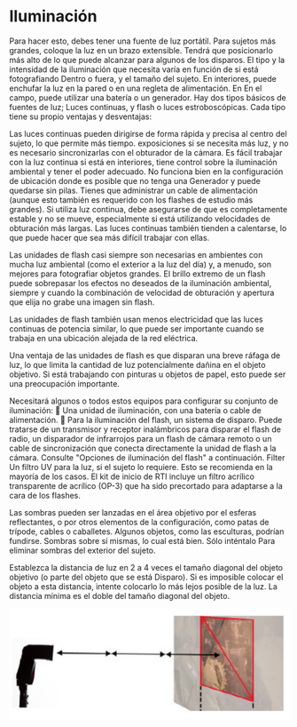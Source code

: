 # Iluminación

Para hacer esto, debes tener una fuente de luz portátil. Para sujetos más grandes, coloque la luz en un brazo extensible. Tendrá que posicionarlo más alto de lo que puede alcanzar para algunos de los disparos. El tipo y la intensidad de la iluminación que necesita varía en función de si está fotografiando Dentro o fuera, y el tamaño del sujeto. En interiores, puede enchufar la luz en la pared o en una regleta de alimentación. En En el campo, puede utilizar una batería o un generador. Hay dos tipos básicos de fuentes de luz; Luces continuas, y flash o luces estroboscópicas. Cada tipo tiene su propio ventajas y desventajas:

Las luces continuas pueden dirigirse de forma rápida y precisa al centro del sujeto, lo que permite más tiempo. exposiciones si se necesita más luz, y no es necesario sincronizarlas con el obturador de la cámara. Es fácil trabajar con la luz continua si está en interiores, tiene control sobre la iluminación ambiental y tener el poder adecuado. No funciona bien en la configuración de ubicación donde es posible que no tenga una Generador y puede quedarse sin pilas. Tienes que administrar un cable de alimentación \(aunque esto también es requerido con los flashes de estudio más grandes\). Si utiliza luz continua, debe asegurarse de que es completamente estable y no se mueve, especialmente si está utilizando velocidades de obturación más largas. Las luces continuas también tienden a calentarse, lo que puede hacer que sea más difícil trabajar con ellas.

Las unidades de flash casi siempre son necesarias en ambientes con mucha luz ambiental \(como el exterior a la luz del día\) y, a menudo, son mejores para fotografiar objetos grandes. El brillo extremo de un flash puede sobrepasar los efectos no deseados de la iluminación ambiental, siempre y cuando la combinación de velocidad de obturación y apertura que elija no grabe una imagen sin flash.

Las unidades de flash también usan menos electricidad que las luces continuas de potencia similar, lo que puede ser importante cuando se trabaja en una ubicación alejada de la red eléctrica.

Una ventaja de las unidades de flash es que disparan una breve ráfaga de luz, lo que limita la cantidad de luz potencialmente dañina en el objeto objetivo. Si está trabajando con pinturas u objetos de papel, esto puede ser una preocupación importante.

Necesitará algunos o todos estos equipos para configurar su conjunto de iluminación:  Una unidad de iluminación, con una batería o cable de alimentación.  Para la iluminación del flash, un sistema de disparo. Puede tratarse de un transmisor y receptor inalámbricos para disparar el flash de radio, un disparador de infrarrojos para un flash de cámara remoto o un cable de sincronización que conecta directamente la unidad de flash a la cámara. Consulte "Opciones de iluminación del flash" a continuación. Filter Un filtro UV para la luz, si el sujeto lo requiere. Esto se recomienda en la mayoría de los casos. El kit de inicio de RTI incluye un filtro acrílico transparente de acrílico \(OP-3\) que ha sido precortado para adaptarse a la cara de los flashes.

Las sombras pueden ser lanzadas en el área objetivo por el esferas reflectantes, o por otros elementos de la configuración, como patas de trípode, cables o caballetes. Algunos objetos, como las esculturas, podrían fundirse. Sombras sobre sí mismas, lo cual está bien. Sólo inténtalo Para eliminar sombras del exterior del sujeto.

Establezca la distancia de luz en 2 a 4 veces el tamaño diagonal del objeto objetivo \(o parte del objeto que se está Disparo\). Si es imposible colocar el objeto a esta distancia, intente colocarlo lo más lejos posible de la luz. La distancia mínima es el doble del tamaño diagonal del objeto.

![](../.gitbook/assets/image%20%284%29.png)















